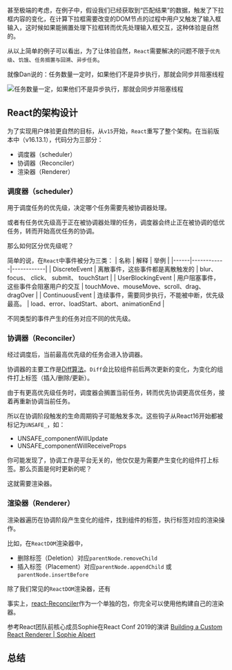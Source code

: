 甚至极端的考虑，在例子中，假设我们已经获取到“匹配结果”的数据，触发了下拉框内容的变化，在计算下拉框需要改变的DOM节点的过程中用户又触发了输入框输入，这时候如果能搁置处理下拉框转而优先处理输入框交互，这种体验是自然的。

从以上简单的例子可以看出，为了让体验自然，`React`需要解决的问题不限于`优先级`、`饥饿`、`任务搁置与回溯`、`异步任务`。

就像Dan说的：任务数量一定时，如果他们不是异步执行，那就会同步并阻塞线程

![任务数量一定，如果他们不是异步执行，那就会同步并阻塞线程](https://user-gold-cdn.xitu.io/2020/5/31/17269da86f599011?w=2120&h=810&f=png&s=171278)

## React的架构设计

为了实现用户体验更自然的目标，从`v15`开始，`React`重写了整个架构。在当前版本中（v16.13.1），代码分为三部分：

- 调度器（scheduler）
- 协调器（Reconciler）
- 渲染器（Renderer）

### 调度器（scheduler）

用于调度任务的优先级，决定哪个任务需要先被协调器处理。

或者有任务优先级高于正在被协调器处理的任务，调度器会终止正在被协调的低优任务，转而开始高优任务的协调。

那么如何区分优先级呢？

简单的说，在`React`中事件被分为三类：
| 名称 | 解释 | 举例 |
|------|------------|------------|
| DiscreteEvent  | 离散事件，这些事件都是离散触发的          | blur、focus、 click、 submit、 touchStart         |
| UserBlockingEvent  | 用户阻塞事件，这些事件会阻塞用户的交互       | touchMove、mouseMove、scroll、drag、dragOver        |
| ContinuousEvent  | 连续事件，需要同步执行，不能被中断，优先级最高。       | load、error、loadStart、abort、animationEnd       |

不同类型的事件产生的任务对应不同的优先级。

### 协调器（Reconciler）

经过调度后，当前最高优先级的任务会进入协调器。

协调器的主要工作是[Diff算法](https://github.com/facebook/react/blob/master/packages/react-Reconciler/src/ReactChildFiber.new.js#L769)。`Diff`会比较组件前后两次更新的变化，为变化的组件打上标签（插入/删除/更新）。

由于有更高优先级任务时，调度器会搁置当前任务，转而优先协调更高优任务，接着再重新协调当前任务。

所以在协调阶段触发的生命周期钩子可能触发多次。这些钩子从React16开始都被标记为`UNSAFE_`，如：

- UNSAFE_componentWillUpdate
- UNSAFE_componentWillReceiveProps

你可能发现了，协调工作是平台无关的，他仅仅是为需要产生变化的组件打上标签。那么页面是何时更新的呢？

这就需要渲染器。

### 渲染器（Renderer）

渲染器遍历在协调阶段产生变化的组件，找到组件的标签，执行标签对应的渲染操作。

比如，在`ReactDOM`渲染器中，

- 删除标签（Deletion）对应`parentNode.removeChild`
- 插入标签（Placement）对应`parentNode.appendChild` 或 `parentNode.insertBefore`

除了我们常见的`ReactDOM`渲染器，还有



事实上，[react-Reconciler](https://www.npmjs.com/package/react-Reconciler)作为一个单独的包，你完全可以使用他构建自己的渲染器。

参考React团队前核心成员Sophie在React Conf 2019的演讲 [Building a Custom React Renderer | Sophie Alpert](https://www.youtube.com/watch?v=CGpMlWVcHok&list=PLPxbbTqCLbGHPxZpw4xj_Wwg8-fdNxJRh&index=7)

## 总结

